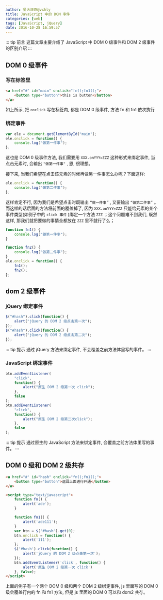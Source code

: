 ```yaml
---
author: 星火燎原@vxhly
title: JavaScript 中的 DOM 事件
categories: [web]
tags: [JavaScript, jQuery]
date: 2016-10-28 16:59:57
---
```


::: tip 前言
这篇文章主要介绍了 JavaScript 中 DOM 0 级事件和 DOM 2 级事件的区别介绍
:::
<!-- more -->

## DOM 0 级事件

### 写在标签里

``` html
<a href="#" id="main" onclick="fn();fn1();">
    <button type="button">this is button</button>
</a>
```

如上所示, 把 `onclick` 写在标签内, 都是 DOM 0 级事件, 方法 fn 和 fn1 依次执行

### 绑定事件

``` javascript
var ele = document.getElementById("main");
ele.onclick = function() {
    console.log("做第一件事");
};
```

这也是 DOM 0 级事件方法, 我们需要用 `XXX.onYYY=ZZZ` 这种形式来绑定事件, 当点击元素时, 会输出 `"做第一件事"` , 恩, 很理想。

接下来, 当我们希望在点击该元素的时候再做另一件事怎么办呢？下面这样: 

``` javascript
ele.onclick = function() {
    console.log("做第二件事");
};
```

这样肯定不行, 因为我们是希望点击时既输出 `“做一件事”` , 又要输出 `“做第二件事”` 。而这样的话后面的方法将前面的覆盖掉了, 因为 `XXX.onYYY=ZZZ` 只能给元素的某个事件类型(如例子中的 `click 事件` )绑定一个方法 `ZZZ` ；这个问题难不到我们, 既然这样, 那我们就把要做的事情全都放在 `ZZZ` 里不就行了么；

``` javascript
function fn1() {
    console.log("做第一件事");
}

function fn2() {
    console.log("做第二件事");
}
ele.onclick = function() {
    fn1();
    fn2();
};
```

## dom 2 级事件

### jQuery 绑定事件

``` javascript
$("#hash").click(function() {
    alert("jQuery 的 DOM 2 级点击第一次");
});
$("#hash").click(function() {
    alert("jQuery 的 DOM 2 级点击第二次");
});
```

::: tip 提示
通过 jQuery 方法来绑定事件, 不会覆盖之前方法体里写的事件。
:::

### JavaScript 绑定事件

``` javascript
btn.addEventListener(
    "click",
    function() {
        alert("原生 DOM 2 级第一次 click");
    },
    false
);
btn.addEventListener(
    "click",
    function() {
        alert("原生 DOM 2 级第二次click");
    },
    false
);
```

::: tip 提示
通过原生的 JavaScript 方法来绑定事件, 会覆盖之前方法体里写的事件。
:::

## DOM 0 级和 DOM 2 级共存

``` html
<a href="#" id="hash" onclick="fn();fn1();">
    <button type="button">返回上面进行开通</button>
</a>

<script type="text/javascript">
    function fn() {
        alert('ade');
    }

    function fn1() {
        alert('ade111');
    }
    var btn = $('#hash').get(0);
    btn.onclick = function() {
        alert('111');
    };
    $('#hash').click(function() {
        alert('jQuery 的 DOM 2 级点击第一次');
    });
    btn.addEventListener('click', function() {
        alert('原生 DOM 2 级第一次 click')
    }, false);
</script>
```

上面的例子有一个两个 DOM 0 级和两个 DOM 2 级绑定事件, js 里面写的 DOM 0 级会覆盖行内的 fn 和 fn1 方法, 但是 js 里面的 DOM 0 可以和 dom2 共存。

